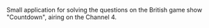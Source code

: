 Small application for solving the questions on the British game show "Countdown", airing on the Channel 4.
